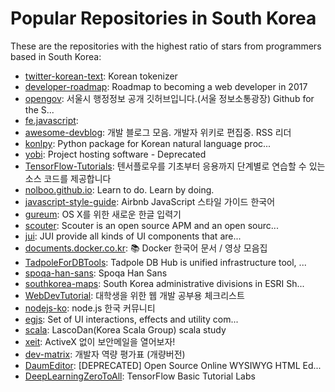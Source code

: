 # Popular Repositories in South Korea

These are the repositories with the highest ratio of stars from programmers based in South Korea:

- [twitter-korean-text](https://github.com/twitter/twitter-korean-text): Korean tokenizer
- [developer-roadmap](https://github.com/kamranahmedse/developer-roadmap): Roadmap to becoming a web developer in 2017
- [opengov](https://github.com/seoul-opengov/opengov): 서울시 행정정보 공개 깃허브입니다.(서울 정보소통광장) Github for the S...
- [fe.javascript](https://github.com/nhnent/fe.javascript): 
- [awesome-devblog](https://github.com/sarojaba/awesome-devblog): 개발 블로그 모음. 개발자 위키로 편집중. RSS 리더
- [konlpy](https://github.com/konlpy/konlpy): Python package for Korean natural language proc...
- [yobi](https://github.com/naver/yobi): Project hosting software - Deprecated
- [TensorFlow-Tutorials](https://github.com/golbin/TensorFlow-Tutorials): 텐서플로우를 기초부터 응용까지 단계별로 연습할 수 있는 소스 코드를 제공합니다
- [nolboo.github.io](https://github.com/nolboo/nolboo.github.io): Learn to do. Learn by doing.
- [javascript-style-guide](https://github.com/tipjs/javascript-style-guide): Airbnb JavaScript 스타일 가이드 한국어
- [gureum](https://github.com/gureum/gureum): OS X를 위한 새로운 한글 입력기
- [scouter](https://github.com/scouter-project/scouter): Scouter is an open source APM and an open sourc...
- [jui](https://github.com/juijs/jui): JUI provide all kinds of UI components that are...
- [documents.docker.co.kr](https://github.com/remotty/documents.docker.co.kr):  :books: Docker 한국어 문서 / 영상 모음집
- [TadpoleForDBTools](https://github.com/hangum/TadpoleForDBTools): Tadpole DB Hub is unified infrastructure tool, ...
- [spoqa-han-sans](https://github.com/spoqa/spoqa-han-sans): Spoqa Han Sans
- [southkorea-maps](https://github.com/southkorea/southkorea-maps): South Korea administrative divisions in ESRI Sh...
- [WebDevTutorial](https://github.com/xguru/WebDevTutorial): 대학생을 위한 웹 개발 공부용 체크리스트
- [nodejs-ko](https://github.com/nodejs/nodejs-ko): node.js 한국 커뮤니티
- [egjs](https://github.com/naver/egjs): Set of UI interactions, effects and utility com...
- [scala](https://github.com/codeport/scala): LascoDan(Korea Scala Group) scala study  
- [xeit](https://github.com/tomyun/xeit): ActiveX 없이 보안메일을 열어보자!
- [dev-matrix](https://github.com/EBvi/dev-matrix): 개발자 역량 평가표 (개량버전)
- [DaumEditor](https://github.com/kakao/DaumEditor): [DEPRECATED] Open Source Online WYSIWYG HTML Ed...
- [DeepLearningZeroToAll](https://github.com/hunkim/DeepLearningZeroToAll): TensorFlow Basic Tutorial Labs
